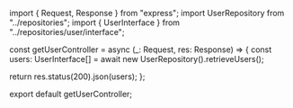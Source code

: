 import { Request, Response } from "express";
import UserRepository from "../repositories";
import { UserInterface } from "../repositories/user/interface";

const getUserController = async (\_: Request, res: Response) => {
const users: UserInterface[] = await new UserRepository().retrieveUsers();

return res.status(200).json(users);
};

export default getUserController;
